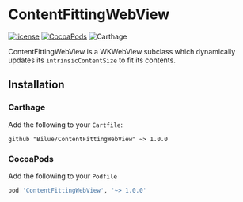 # ContentFittingWebView

[![license](https://img.shields.io/github/license/Bilue/ContentFittingWebView.svg?style=flat-square)](https://github.com/Bilue/ContentFittingWebView/blob/master/LICENSE) [![CocoaPods](https://img.shields.io/cocoapods/v/ContentFittingWebView.svg?style=flat-square)](https://cocoapods.org/pods/ContentFittingWebView) ![Carthage](https://img.shields.io/badge/carthage-compatible-green.svg?style=flat-square)

ContentFittingWebView is a WKWebView subclass which dynamically updates its
`intrinsicContentSize` to fit its contents.

## Installation

### Carthage

Add the following to your `Cartfile`:

```
github "Bilue/ContentFittingWebView" ~> 1.0.0
```

### CocoaPods

Add the following to your `Podfile`

```ruby
pod 'ContentFittingWebView', '~> 1.0.0'
```
